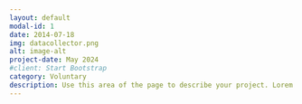```yaml
---
layout: default
modal-id: 1
date: 2014-07-18
img: datacollector.png
alt: image-alt
project-date: May 2024
#client: Start Bootstrap
category: Voluntary
description: Use this area of the page to describe your project. Lorem ipsum dolor sit amet, consectetur adipisicing elit. Mollitia neque assumenda ipsam nihil, molestias magnam, recusandae quos quis inventore quisquam velit asperiores, vitae? Reprehenderit soluta, eos quod consequuntur itaque. Nam.
---
```

